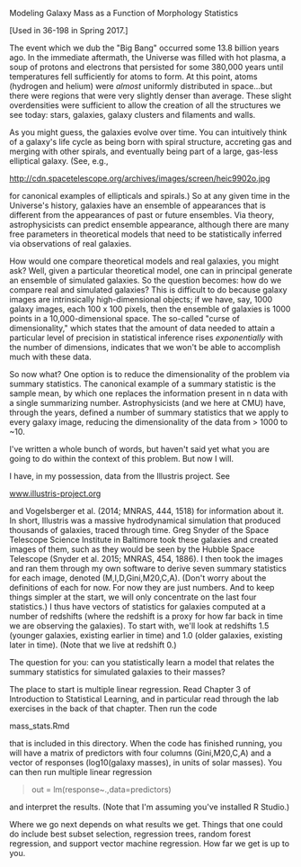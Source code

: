 
Modeling Galaxy Mass as a Function of Morphology Statistics

[Used in 36-198 in Spring 2017.]

The event which we dub the "Big Bang" occurred some 13.8 billion years ago. In
the immediate aftermath, the Universe was filled with hot plasma, a soup of
protons and electrons that persisted for some 380,000 years until temperatures
fell sufficiently for atoms to form. At this point, atoms (hydrogen and 
helium) were *almost* uniformly distributed in space...but there were regions
that were very slightly denser than average. These slight overdensities were
sufficient to allow the creation of all the structures we see today: stars,
galaxies, galaxy clusters and filaments and walls.

As you might guess, the galaxies evolve over time. You can intuitively think of 
a galaxy's life cycle as being born with spiral structure, accreting gas and 
merging with other spirals, and eventually being part of a large, gas-less 
elliptical galaxy. (See, e.g., 

http://cdn.spacetelescope.org/archives/images/screen/heic9902o.jpg

for canonical examples of ellipticals and spirals.) So at any given time in
the Universe's history, galaxies have an ensemble of appearances that is
different from the appearances of past or future ensembles. Via theory, 
astrophysicists can predict ensemble appearance, although there are many
free parameters in theoretical models that need to be statistically inferred
via observations of real galaxies.

How would one compare theoretical models and real galaxies, you might ask?
Well, given a particular theoretical model, one can in principal generate an
ensemble of simulated galaxies. So the question becomes: how do we compare 
real and simulated galaxies? This is difficult to do because galaxy images
are intrinsically high-dimensional objects; if we have, say, 1000 galaxy
images, each 100 x 100 pixels, then the ensemble of galaxies is 1000 points
in a 10,000-dimensional space. The so-called "curse of dimensionality," which
states that the amount of data needed to attain a particular level of
precision in statistical inference rises *exponentially* with the number of
dimensions, indicates that we won't be able to accomplish much with these
data.

So now what? One option is to reduce the dimensionality of the problem via
summary statistics. The canonical example of a summary statistic is the sample
mean, by which one replaces the information present in n data with a single
summarizing number. Astrophysicists (and we here at CMU) have, through the
years, defined a number of summary statistics that we apply to every galaxy
image, reducing the dimensionality of the data from > 1000 to ~10.

I've written a whole bunch of words, but haven't said yet what you are going
to do within the context of this problem. But now I will.

I have, in my possession, data from the Illustris project. See

www.illustris-project.org

and Vogelsberger et al. (2014; MNRAS, 444, 1518) for information about it. 
In short, Illustris was a massive hydrodynamical simulation that produced 
thousands of galaxies, traced through time. Greg Snyder of the Space 
Telescope Science Institute in Baltimore took these galaxies and created 
images of them, such as they would be seen by the Hubble Space Telescope
(Snyder et al. 2015; MNRAS, 454, 1886). I then took the images and ran them 
through my own software to derive seven summary statistics for each image, 
denoted (M,I,D,Gini,M20,C,A). (Don't worry about the definitions of each 
for now. For now they are just numbers. And to keep things simpler at the 
start, we will only concentrate on the last four statistics.) I thus have 
vectors of statistics for galaxies computed at a number of redshifts (where 
the redshift is a proxy for how far back in time we are observing the 
galaxies). To start with, we'll look at redshifts 1.5 (younger galaxies, 
existing earlier in time) and 1.0 (older galaxies, existing later in time).
(Note that we live at redshift 0.)

The question for you: can you statistically learn a model that relates the
summary statistics for simulated galaxies to their masses? 

The place to start is multiple linear regression. Read Chapter 3 of 
Introduction to Statistical Learning, and in particular read through the
lab exercises in the back of that chapter. Then run the code

mass_stats.Rmd

that is included in this directory. When the code has finished running, you
will have a matrix of predictors with four columns (Gini,M20,C,A)
and a vector of responses (log10(galaxy masses), in units of solar masses).
You can then run multiple linear regression

> out = lm(response~.,data=predictors)

and interpret the results. (Note that I'm assuming you've installed R Studio.)

Where we go next depends on what results we get. Things that one could do
include best subset selection, regression trees, random forest regression,
and support vector machine regression. How far we get is up to you.

